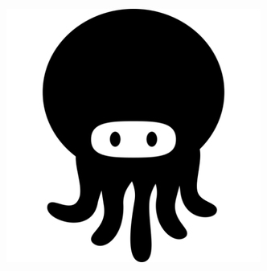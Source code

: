 ![Octopus](https://raw.githubusercontent.com/christopheradams/octopodes/master/vendor/assets/icon_15331/icon_15331.png)
